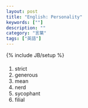 ```yaml
---
layout: post
title: "English: Personality"
keywords: [""]
description: ""
category: "言葉"
tags: ["英語"]
---
```

{% include JB/setup %}

#### 
1. strict
2. generous
3. mean
4. nerd
5. sycophant
6. filial
